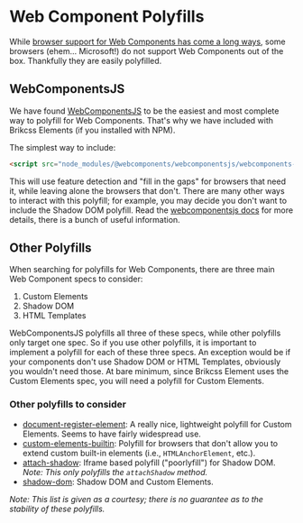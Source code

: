 # Web Component Polyfills

While [browser support for Web Components has come a long ways](https://caniuse.com/#search=web%20components), some browsers (ehem... Microsoft!) do not support Web Components out of the box. Thankfully they are easily polyfilled.

## WebComponentsJS

We have found [WebComponentsJS](https://github.com/webcomponents/webcomponentsjs) to be the easiest and most complete way to polyfill for Web Components. That's why we have included with Brikcss Elements (if you installed with NPM).

The simplest way to include:

```html
<script src="node_modules/@webcomponents/webcomponentsjs/webcomponents-loader.js"></script>
```

This will use feature detection and "fill in the gaps" for browsers that need it, while leaving alone the browsers that don't. There are many other ways to interact with this polyfill; for example, you may decide you don't want to include the Shadow DOM polyfill. Read the [webcomponentsjs docs](https://github.com/webcomponents/webcomponentsjs) for more details, there is a bunch of useful information.

## Other Polyfills

When searching for polyfills for Web Components, there are three main Web Component specs to consider:

1. Custom Elements
2. Shadow DOM
3. HTML Templates

WebComponentsJS polyfills all three of these specs, while other polyfills only target one spec. So if you use other polyfills, it is important to implement a polyfill for each of these three specs. An exception would be if your components don't use Shadow DOM or HTML Templates, obviously you wouldn't need those. At bare minimum, since Brikcss Element uses the Custom Elements spec, you will need a polyfill for Custom Elements.

### Other polyfills to consider

-   [document-register-element](https://github.com/WebReflection/document-register-element): A really nice, lightweight polyfill for Custom Elements. Seems to have fairly widespread use.
-   [custom-elements-builtin](https://github.com/ungap/custom-elements-builtin): Polyfill for browsers that don't allow you to extend custom built-in elements (i.e., `HTMLAnchorElement`, etc.).
-   [attach-shadow](https://github.com/WebReflection/attachshadow): Iframe based polyfill ("poorlyfill") for Shadow DOM. _Note: This only polyfills the `attachShadow` method._
-   [shadow-dom](https://github.com/tuespetre/shadow-dom): Shadow DOM and Custom Elements.

_Note: This list is given as a courtesy; there is no guarantee as to the stability of these polyfills._
